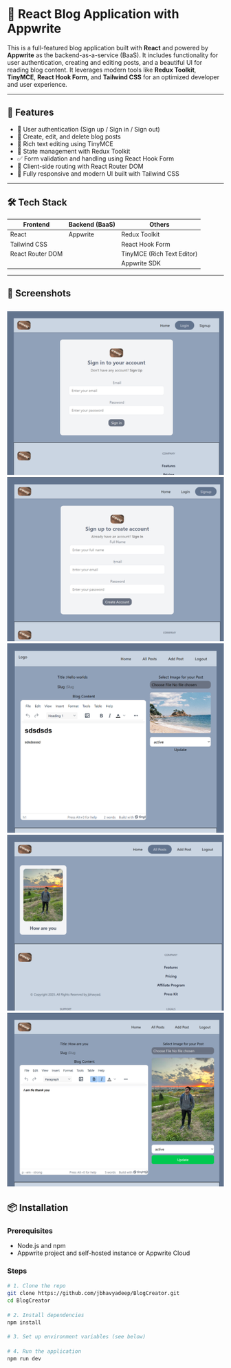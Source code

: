 # 📝 React Blog Application with Appwrite

This is a full-featured blog application built with **React** and powered by **Appwrite** as the backend-as-a-service (BaaS). It includes functionality for user authentication, creating and editing posts, and a beautiful UI for reading blog content. It leverages modern tools like **Redux Toolkit**, **TinyMCE**, **React Hook Form**, and **Tailwind CSS** for an optimized developer and user experience.

---

## 🚀 Features

- 🔐 User authentication (Sign up / Sign in / Sign out)
- 📝 Create, edit, and delete blog posts
- 💬 Rich text editing using TinyMCE
- 🧠 State management with Redux Toolkit
- ✅ Form validation and handling using React Hook Form
- 🧭 Client-side routing with React Router DOM
- 🎨 Fully responsive and modern UI built with Tailwind CSS

---

## 🛠️ Tech Stack

| Frontend              | Backend (BaaS) | Others                    |
|-----------------------|----------------|---------------------------|
| React                 | Appwrite       | Redux Toolkit             |
| Tailwind CSS          |                | React Hook Form           |
| React Router DOM      |                | TinyMCE (Rich Text Editor)|
|                       |                | Appwrite SDK              |

---

## 📸 Screenshots

![alt text](image.png)
![alt text](image-1.png)
![alt text](image-4.png)
![alt text](image-2.png)
![alt text](image-3.png)
---

## 📦 Installation

### Prerequisites

- Node.js and npm
- Appwrite project and self-hosted instance or Appwrite Cloud

### Steps

```bash
# 1. Clone the repo
git clone https://github.com/jbhavyadeep/BlogCreator.git
cd BlogCreator

# 2. Install dependencies
npm install

# 3. Set up environment variables (see below)

# 4. Run the application
npm run dev
